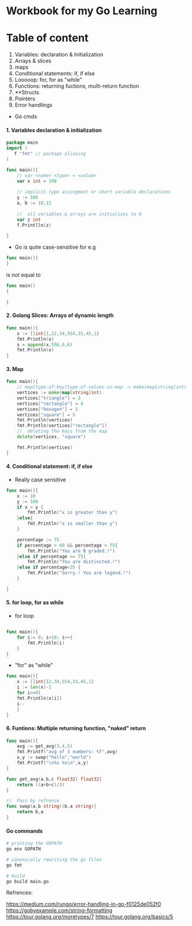 # Workbook for my Go Learning

Table of content
===================
1. Variables: declaration & Initialization 
2. Arrays & slices
3. maps
4. Conditional statements: if, if else
5. Looooop: for, for as "while"
6. Functions: returning fuctions, multi-return function 
8. **Structs 
8. Pointers
10. Error handlings
* Go cmds

#### 1. Variables declaration & initialization

```go
package main
import (
   f "fmt" // package aliasing
)

func main(){
    // var <name> <type> = <value>
    var x int = 100
    
    // implicit type assingment or short variable declarations
    y := 100
	a, b := 10,12
	
    //  all variables & arrays are initializes to 0
    var z int
    f.Printlln(z)

}
```

* Go is quite case-sensitive
for e.g
```go
func main(){
}
```
is not equal to 
```go
func main()
{

}
```


#### 2. Golang Slices: Arrays of dynamic length

```go
func main(){
    x := []int{1,22,34,554,33,45,1}
    fmt.Println(x)
    x = append(x,556,6,6)
    fmt.Println(x)
}

```


#### 3. Map
```go
func main(){
	// map[type-of-key]type-of-values-in-map -> make(map[string]int)
	vertices := make(map[string]int)
	vertices["triangle"] = 3
	vertices["rectangle"] = 4
	vertices["hexagon"] = 5
	vertices["square"] = 5
	fmt.Println(vertices)
	fmt.Println(vertices["rectangle"])
	//  deleting the keys from the map
	delete(vertices, "square")

	fmt.Println(vertices)
}
```

#### 4. Conditional statement: if, if else
* Really case sensitive
```go
func main(){
	x := 10
	y := 100
	if x > y {
		fmt.Println("x is greater than y")
	}else{
		fmt.Println("x is smaller than y")
	}

	percentage := 75
	if percentage > 60 && percentage < 75{
		fmt.Println("You are B graded.!")
	}else if percentage >= 75{
		fmt.Println("You are distincted.!")
	}else if percentage<35 {
		fmt.Println("Sorry.! You are legend.!")
	}

}
```

#### 5. for loop, for as while

* for loop
```go

func main(){
    for i:= 0; i<10; i++{
        fmt.Println(i)
    }
}
```

* "for" as "while"
```go
func main(){
    x := []int{12,34,554,33,45,1}
    i := len(x)-1
    for i>=0{
	fmt.Println(x[i])
	i--
	}
}
```
#### 6. Funtions: Multiple returning function, "naked" return
```go
func main(){
	avg := get_avg(3,4,5)
	fmt.Printf("avg of 3 numbers: %f",avg)
	x,y := swap("hello","world")
	fmt.Printf("\n%s %s\n",x,y)
}

func get_avg(a,b,c float32) float32{
	return ((a+b+c)/3)
}

//  Pass by refrence
func swap(a,b string)(b,a string){
	return b,a
}
```


#### Go commands

```bash
# printing the GOPATH
go env GOPATH

# canonically rewriting the go files
go fmt

# build
go build main.go


```

Refrences:

https://medium.com/rungo/error-handling-in-go-f0125de052f0
https://gobyexample.com/string-formatting
https://tour.golang.org/moretypes/7
https://tour.golang.org/basics/5
